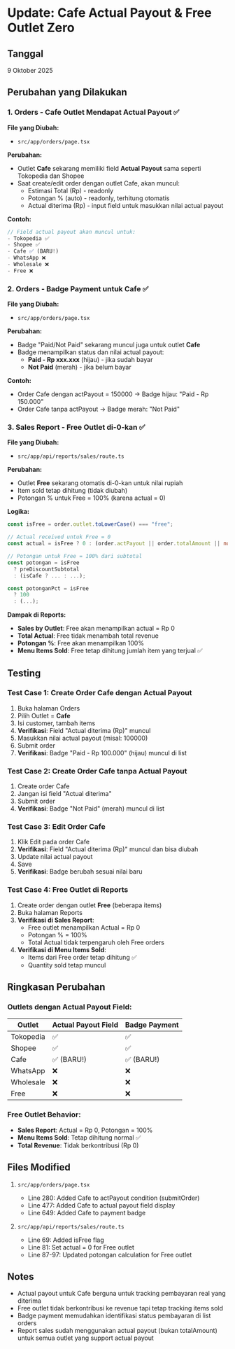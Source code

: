 # Update: Cafe Actual Payout & Free Outlet Zero

## Tanggal
9 Oktober 2025

## Perubahan yang Dilakukan

### 1. Orders - Cafe Outlet Mendapat Actual Payout ✅

**File yang Diubah:**
- `src/app/orders/page.tsx`

**Perubahan:**
- Outlet **Cafe** sekarang memiliki field **Actual Payout** sama seperti Tokopedia dan Shopee
- Saat create/edit order dengan outlet Cafe, akan muncul:
  - Estimasi Total (Rp) - readonly
  - Potongan % (auto) - readonly, terhitung otomatis
  - Actual diterima (Rp) - input field untuk masukkan nilai actual payout

**Contoh:**
```typescript
// Field actual payout akan muncul untuk:
- Tokopedia ✅
- Shopee ✅
- Cafe ✅ (BARU!)
- WhatsApp ❌
- Wholesale ❌
- Free ❌
```

### 2. Orders - Badge Payment untuk Cafe ✅

**File yang Diubah:**
- `src/app/orders/page.tsx`

**Perubahan:**
- Badge "Paid/Not Paid" sekarang muncul juga untuk outlet **Cafe**
- Badge menampilkan status dan nilai actual payout:
  - **Paid - Rp xxx.xxx** (hijau) - jika sudah bayar
  - **Not Paid** (merah) - jika belum bayar

**Contoh:**
- Order Cafe dengan actPayout = 150000 → Badge hijau: "Paid - Rp 150.000"
- Order Cafe tanpa actPayout → Badge merah: "Not Paid"

### 3. Sales Report - Free Outlet di-0-kan ✅

**File yang Diubah:**
- `src/app/api/reports/sales/route.ts`

**Perubahan:**
- Outlet **Free** sekarang otomatis di-0-kan untuk nilai rupiah
- Item sold tetap dihitung (tidak diubah)
- Potongan % untuk Free = 100% (karena actual = 0)

**Logika:**
```typescript
const isFree = order.outlet.toLowerCase() === "free";

// Actual received untuk Free = 0
const actual = isFree ? 0 : (order.actPayout || order.totalAmount || null);

// Potongan untuk Free = 100% dari subtotal
const potongan = isFree
  ? preDiscountSubtotal
  : (isCafe ? ... : ...);

const potonganPct = isFree
  ? 100
  : (...);
```

**Dampak di Reports:**
- **Sales by Outlet**: Free akan menampilkan actual = Rp 0
- **Total Actual**: Free tidak menambah total revenue
- **Potongan %**: Free akan menampilkan 100%
- **Menu Items Sold**: Free tetap dihitung jumlah item yang terjual ✅

## Testing

### Test Case 1: Create Order Cafe dengan Actual Payout
1. Buka halaman Orders
2. Pilih Outlet = **Cafe**
3. Isi customer, tambah items
4. **Verifikasi**: Field "Actual diterima (Rp)" muncul
5. Masukkan nilai actual payout (misal: 100000)
6. Submit order
7. **Verifikasi**: Badge "Paid - Rp 100.000" (hijau) muncul di list

### Test Case 2: Create Order Cafe tanpa Actual Payout
1. Create order Cafe
2. Jangan isi field "Actual diterima"
3. Submit order
4. **Verifikasi**: Badge "Not Paid" (merah) muncul di list

### Test Case 3: Edit Order Cafe
1. Klik Edit pada order Cafe
2. **Verifikasi**: Field "Actual diterima (Rp)" muncul dan bisa diubah
3. Update nilai actual payout
4. Save
5. **Verifikasi**: Badge berubah sesuai nilai baru

### Test Case 4: Free Outlet di Reports
1. Create order dengan outlet **Free** (beberapa items)
2. Buka halaman Reports
3. **Verifikasi di Sales Report**:
   - Free outlet menampilkan Actual = Rp 0
   - Potongan % = 100%
   - Total Actual tidak terpengaruh oleh Free orders
4. **Verifikasi di Menu Items Sold**:
   - Items dari Free order tetap dihitung ✅
   - Quantity sold tetap muncul

## Ringkasan Perubahan

### Outlets dengan Actual Payout Field:
| Outlet | Actual Payout Field | Badge Payment |
|--------|-------------------|---------------|
| Tokopedia | ✅ | ✅ |
| Shopee | ✅ | ✅ |
| Cafe | ✅ (BARU!) | ✅ (BARU!) |
| WhatsApp | ❌ | ❌ |
| Wholesale | ❌ | ❌ |
| Free | ❌ | ❌ |

### Free Outlet Behavior:
- **Sales Report**: Actual = Rp 0, Potongan = 100%
- **Menu Items Sold**: Tetap dihitung normal ✅
- **Total Revenue**: Tidak berkontribusi (Rp 0)

## Files Modified

1. `src/app/orders/page.tsx`
   - Line 280: Added Cafe to actPayout condition (submitOrder)
   - Line 477: Added Cafe to actual payout field display
   - Line 649: Added Cafe to payment badge

2. `src/app/api/reports/sales/route.ts`
   - Line 69: Added isFree flag
   - Line 81: Set actual = 0 for Free outlet
   - Line 87-97: Updated potongan calculation for Free outlet

## Notes

- Actual payout untuk Cafe berguna untuk tracking pembayaran real yang diterima
- Free outlet tidak berkontribusi ke revenue tapi tetap tracking items sold
- Badge payment memudahkan identifikasi status pembayaran di list orders
- Report sales sudah menggunakan actual payout (bukan totalAmount) untuk semua outlet yang support actual payout

